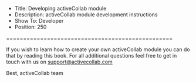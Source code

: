 * Title: Developing activeCollab module
* Description: activeCollab module development instructions
* Show To: Developer
* Position: 250

=================================================

If you wish to learn how to create your own activeCollab module you can do that by reading this book. For all additional questions feel free to get in touch with us on support@activecollab.com

Best,
activeCollab team